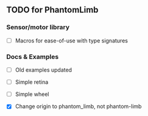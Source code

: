 
## TODO for PhantomLimb

### Sensor/motor library
- [ ] Macros for ease-of-use with type signatures

### Docs & Examples
- [ ] Old examples updated
- [ ] Simple retina
- [ ] Simple wheel
- [x] Change origin to phantom_limb, not phantom-limb


